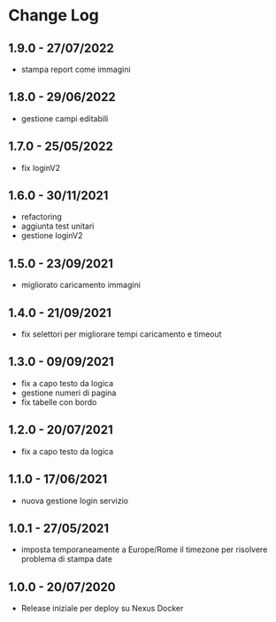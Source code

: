 Change Log
=========
1.9.0 - 27/07/2022
----------
* stampa report come immagini

1.8.0 - 29/06/2022
----------
* gestione campi editabili

1.7.0 - 25/05/2022
----------
* fix loginV2

1.6.0 - 30/11/2021
----------
* refactoring
* aggiunta test unitari
* gestione loginV2

1.5.0 - 23/09/2021
----------
* migliorato caricamento immagini

1.4.0 - 21/09/2021
----------
* fix selettori per migliorare tempi caricamento e timeout

1.3.0 - 09/09/2021
----------
* fix a capo testo da logica
* gestione numeri di pagina
* fix tabelle con bordo

1.2.0 - 20/07/2021
----------
* fix a capo testo da logica

1.1.0 - 17/06/2021
----------
* nuova gestione login servizio

1.0.1 - 27/05/2021
----------
* imposta temporaneamente a Europe/Rome il timezone per risolvere problema di stampa date

1.0.0 - 20/07/2020
----------
* Release iniziale per deploy su Nexus Docker